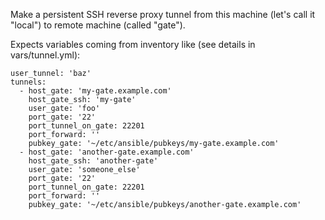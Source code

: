 Make a persistent SSH reverse proxy tunnel from this machine (let's call
it "local") to remote machine (called "gate").

Expects variables coming from inventory like (see details in vars/tunnel.yml):

    user_tunnel: 'baz'
    tunnels:
      - host_gate: 'my-gate.example.com'
        host_gate_ssh: 'my-gate'
        user_gate: 'foo'
        port_gate: '22'
        port_tunnel_on_gate: 22201
        port_forward: ''
        pubkey_gate: '~/etc/ansible/pubkeys/my-gate.example.com'
      - host_gate: 'another-gate.example.com'
        host_gate_ssh: 'another-gate'
        user_gate: 'someone_else'
        port_gate: '22'
        port_tunnel_on_gate: 22201
        port_forward: ''
        pubkey_gate: '~/etc/ansible/pubkeys/another-gate.example.com'
